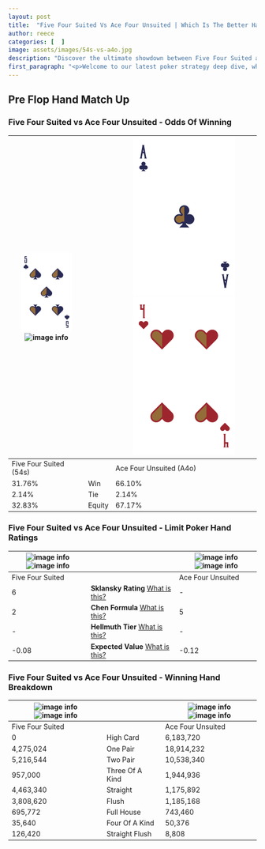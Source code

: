 ```yaml
---
layout: post
title:  "Five Four Suited Vs Ace Four Unsuited | Which Is The Better Hand In Poker? A Complete Guide"
author: reece
categories: [  ]
image: assets/images/54s-vs-a4o.jpg
description: "Discover the ultimate showdown between Five Four Suited and Ace Four Unsuited in poker! Uncover the odds, strategies, and scenarios where one hand triumphs over the other. Get ready to up your poker game with this thrilling analysis."
first_paragraph: "<p>Welcome to our latest poker strategy deep dive, where we're pitting two distinct hands against each other in a high-stakes showdown: Five Four Suited vs Ace Four Unsuited.</p><p>In the dynamic world of poker, every decision counts, and knowing which hand holds the upper hand is key to your success at the table.</p><p>In this article, we'll dissect these two hands, explore the scenarios where one dominates the other, and equip you with the knowledge to make strategic choices that can tip the odds in your favor.</p><p>Get ready to unravel the intriguing dynamics of these poker hands and elevate your game to new heights.</p>"
---
```




[comment]: # (sp0)

## Pre Flop Hand Match Up

<div class="table hand-ratings" markdown="1"> 



### Five Four Suited vs Ace Four Unsuited - Odds Of Winning


    
| ![image info](assets/images/hand1/5.png) ![image info](assets/images/hand1/4s.png) |  | ![image info](assets/images/hand2/A.png) ![image info](assets/images/hand2/4o.png) |
| -------- | -------- | -------- |
| Five Four Suited (54s) |  | Ace Four Unsuited (A4o) |
| 31.76% | Win | 66.10% |
| 2.14% | Tie | 2.14% |
| 32.83% | Equity | 67.17% |




[comment]: # (sp1)



### Five Four Suited vs Ace Four Unsuited - Limit Poker Hand Ratings


    
| ![image info](https://www.riverpairs.com/assets/images/hand1/5.png) ![image info](https://www.riverpairs.com/assets/images/hand1/4s.png) |  | ![image info](https://www.riverpairs.com/assets/images/hand2/A.png) ![image info](https://www.riverpairs.com/assets/images/hand2/4o.png) |
| -------- | -------- | -------- |
| Five Four Suited |  | Ace Four Unsuited |
| 6 | **Sklansky Rating** [What is this?](/sklansky-rating-explained) | - |
| 2 | **Chen Formula** [What is this?](/chen-formula-explained) | 5 |
| - | **Hellmuth Tier** [What is this?](/Hellmuth-tier-explained) | - |
| -0.08 | **Expected Value** [What is this?](/expected-value-explained) | -0.12 |




[comment]: # (sp2)



### Five Four Suited vs Ace Four Unsuited - Winning Hand Breakdown


    
| ![image info](https://www.riverpairs.com/assets/images/hand1/5.png) ![image info](https://www.riverpairs.com/assets/images/hand1/4s.png) |  | ![image info](https://www.riverpairs.com/assets/images/hand2/A.png) ![image info](https://www.riverpairs.com/assets/images/hand2/4o.png) |
| -------- | -------- | -------- |
| Five Four Suited |  | Ace Four Unsuited |
| 0 | High Card | 6,183,720 |
| 4,275,024 | One Pair | 18,914,232 |
| 5,216,544 | Two Pair | 10,538,340 |
| 957,000 | Three Of A Kind | 1,944,936 |
| 4,463,340 | Straight | 1,175,892 |
| 3,808,620 | Flush | 1,185,168 |
| 695,772 | Full House | 743,460 |
| 35,640 | Four Of A Kind | 50,376 |
| 126,420 | Straight Flush | 8,808 |




[comment]: # (sp3)



</div>

[comment]: # (sp4)



[comment]: # (sp5)

